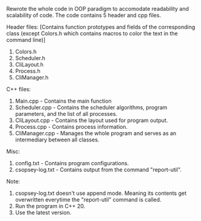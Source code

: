 Rewrote the whole code in OOP paradigm to accomodate readability and scalability of code. The code contains 5 header and cpp files.

Header files: [Contains function prototypes and fields of the corresponding class (except Colors.h which contains macros to color the text in the command line)]
1) Colors.h
2) Scheduler.h
3) CliLayout.h
4) Process.h
5) CliManager.h

C++ files:
1) Main.cpp - Contains the main function
2) Scheduler.cpp - Contains the scheduler algorithms, program parameters, and the list of all processes.
3) CliLayout.cpp - Contains the layout used for program output.
4) Process.cpp - Contains process information.
5) CliManager.cpp - Manages the whole program and serves as an intermediary between all classes.

Misc:
1) config.txt - Contains program configurations.
2) csopsey-log.txt - Contains output from the command "report-util".

Note:
1) csopsey-log.txt doesn't use append mode. Meaning its contents get overwritten everytime the "report-util" command is called.
2) Run the program in C++ 20.
3) Use the latest version.
